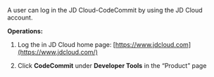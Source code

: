 A user can log in the JD Cloud-CodeCommit by using the JD Cloud account.

**Operations:**

1. Log the in JD Cloud home page: [https://www.jdcloud.com](https://www.jdcloud.com/)

2. Click **CodeCommit** under **Developer Tools** in the “Product” page
